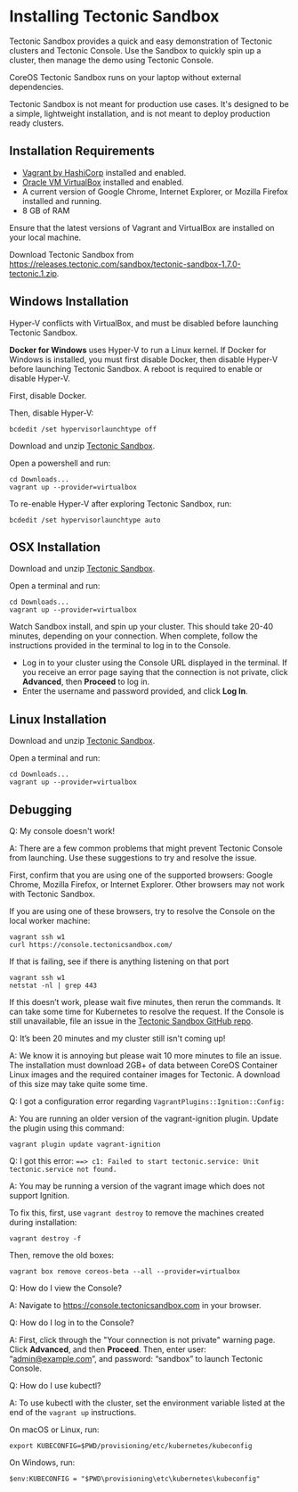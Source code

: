 # Installing Tectonic Sandbox

Tectonic Sandbox provides a quick and easy demonstration of Tectonic clusters and Tectonic Console. Use the Sandbox to quickly spin up a cluster, then manage the demo using Tectonic Console.

CoreOS Tectonic Sandbox runs on your laptop without external dependencies.

Tectonic Sandbox is not meant for production use cases. It's designed to be a simple, lightweight installation, and is not meant to deploy production ready clusters.

## Installation Requirements

* [Vagrant by HashiCorp][vagrant] installed and enabled.
* [Oracle VM VirtualBox][virtualbox] installed and enabled.
* A current version of Google Chrome, Internet Explorer, or Mozilla Firefox installed and running.
* 8 GB of RAM

Ensure that the latest versions of Vagrant and VirtualBox are installed on your local machine.

Download Tectonic Sandbox from https://releases.tectonic.com/sandbox/tectonic-sandbox-1.7.0-tectonic.1.zip.

## Windows Installation

Hyper-V conflicts with VirtualBox, and must be disabled before launching Tectonic Sandbox.

**Docker for Windows** uses Hyper-V to run a Linux kernel. If Docker for Windows is installed, you must first disable Docker, then disable Hyper-V before launching Tectonic Sandbox. A reboot is required to enable or disable Hyper-V.

First, disable Docker.

Then, disable Hyper-V:

```
bcdedit /set hypervisorlaunchtype off
```

Download and unzip [Tectonic Sandbox][sandbox-download].

Open a powershell and run:

```
cd Downloads...
vagrant up --provider=virtualbox
```

To re-enable Hyper-V after exploring Tectonic Sandbox, run:

```
bcdedit /set hypervisorlaunchtype auto
```

## OSX Installation

Download and unzip [Tectonic Sandbox][sandbox-download].

Open a terminal and run:

```
cd Downloads...
vagrant up --provider=virtualbox
```

Watch Sandbox install, and spin up your cluster. This should take 20-40 minutes, depending on your connection. When complete, follow the instructions provided in the terminal to log in to the Console.
* Log in to your cluster using the Console URL displayed in the terminal. If you receive an error page saying that the connection is not private, click **Advanced**, then **Proceed** to log in.
* Enter the username and password provided, and click **Log In**.

## Linux Installation

Download and unzip [Tectonic Sandbox][sandbox-download].

Open a terminal and run:

```
cd Downloads...
vagrant up --provider=virtualbox
```

## Debugging

Q: My console doesn't work!

A: There are a few common problems that might prevent Tectonic Console from launching. Use these suggestions to try and resolve the issue.

First, confirm that you are using one of the supported browsers: Google Chrome, Mozilla Firefox, or Internet Explorer. Other browsers may not work with Tectonic Sandbox.

If you are using one of these browsers, try to resolve the Console on the local worker machine:

```
vagrant ssh w1
curl https://console.tectonicsandbox.com/
```

If that is failing, see if there is anything listening on that port

```
vagrant ssh w1
netstat -nl | grep 443
```

If this doesn’t work, please wait five minutes, then rerun the commands. It can take some time for Kubernetes to resolve the request. If the Console is still unavailable, file an issue in the [Tectonic Sandbox GitHub repo][sandbox-repo].

Q: It’s been 20 minutes and my cluster still isn't coming up!

A: We know it is annoying but please wait 10 more minutes to file an issue. The installation must download 2GB+ of data between CoreOS Container Linux images and the required container images for Tectonic. A download of this size may take quite some time.

Q: I got a configuration error regarding `VagrantPlugins::Ignition::Config:`

A: You are running an older version of the vagrant-ignition plugin. Update the plugin using this command:

```
vagrant plugin update vagrant-ignition
```

Q: I got this error: `==> c1: Failed to start tectonic.service: Unit tectonic.service not found.`

A: You may be running a version of the vagrant image which does not support Ignition.

To fix this, first, use `vagrant destroy` to remove the machines created during installation:

```
vagrant destroy -f
```

Then, remove the old boxes:

```
vagrant box remove coreos-beta --all --provider=virtualbox
```

Q: How do I view the Console?

A: Navigate to https://console.tectonicsandbox.com in your browser.

Q: How do I log in to the Console?

A: First, click through the "Your connection is not private" warning page. Click **Advanced**, and then **Proceed**. Then, enter user: “admin@example.com”, and password: “sandbox” to launch Tectonic Console.

Q: How do I use kubectl?

A: To use kubectl with the cluster, set the environment variable listed at the end of the `vagrant up` instructions.

On macOS or Linux, run:

```
export KUBECONFIG=$PWD/provisioning/etc/kubernetes/kubeconfig
```

On Windows, run:

```
$env:KUBECONFIG = "$PWD\provisioning\etc\kubernetes\kubeconfig"
```


[vagrant]: https://www.vagrantup.com/downloads.html
[virtualbox]: https://www.virtualbox.org/wiki/Downloads
[sandbox-download]: https://releases.tectonic.com/sandbox/tectonic-sandbox-1.7.0-tectonic.1.zip
[sandbox-repo]: https://github.com/coreos-inc/tectonic-sandbox
